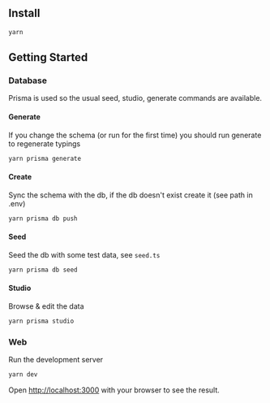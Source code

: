 ## Install

```sh
yarn
```

## Getting Started

### Database

Prisma is used so the usual seed, studio, generate commands are available.

#### Generate

If you change the schema (or run for the first time) you should run generate to regenerate typings

```sh
yarn prisma generate
```

#### Create

Sync the schema with the db, if the db doesn't exist create it (see path in .env)

```sh
yarn prisma db push
```

#### Seed

Seed the db with some test data, see `seed.ts`

```sh
yarn prisma db seed
```

#### Studio

Browse & edit the data

```sh
yarn prisma studio
```

### Web

Run the development server

```sh
yarn dev
```

Open [http://localhost:3000](http://localhost:3000) with your browser to see the result.

